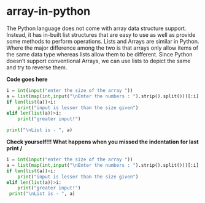 # array-in-python
The Python language does not come with array data structure support. Instead, it has in-built list structures that are easy to use as well as provide some methods to perform operations.
Lists and Arrays are similar in Python. Where the major difference among the two is that arrays only allow items of the same data type whereas lists allow them to be different.
Since Python doesn’t support conventional Arrays, we can use lists to depict the same and try to reverse them. 

**Code goes here**
```python
i = int(input("enter the size of the array "))
a = list(map(int,input("\nEnter the numbers : ").strip().split()))[:i]  #invest yourself to explore the map,strip,split function
if len(list(a))<i:
    print("input is lesser than the size given")
elif len(list(a))>i:
    print("greater input!")

print("\nList is - ", a)
```
**Check yourself!!! What happens when you missed the indentation for last print \/**
```python
i = int(input("enter the size of the array "))
a = list(map(int,input("\nEnter the numbers : ").strip().split()))[:i]
if len(list(a))<i:
    print("input is lesser than the size given")
elif len(list(a))>i:
    print("greater input!")
 print("\nList is - ", a)
```
